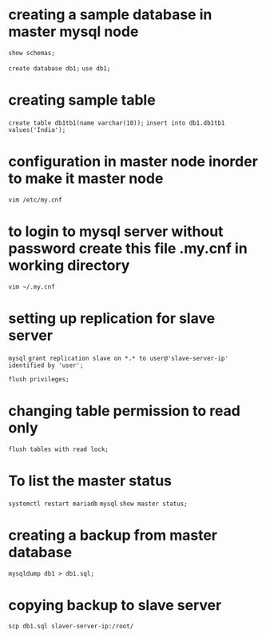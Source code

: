 # creating a sample database in master mysql node
`show schemas;`

`create database db1;`
`use db1;`

# creating sample table
`create table db1tb1(name varchar(10));`
`insert into db1.db1tb1 values('India');`


# configuration in master node inorder to make it master node
`vim /etc/my.cnf`

# to login to mysql server without password create this file .my.cnf in working directory
`vim ~/.my.cnf`


# setting up replication for slave server
`mysql`
`grant replication slave on *.* to user@'slave-server-ip' identified by 'user';`

`flush privileges;`

# changing table permission to read only
`flush tables with read lock;`

# To list the master status
`systemctl restart mariadb`
`mysql`
`show master status;`

# creating a backup from master database
`mysqldump db1 > db1.sql;`

# copying backup to slave server
`scp db1.sql slaver-server-ip:/root/`